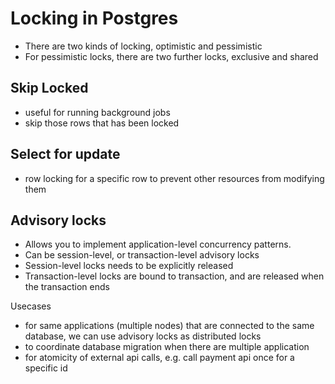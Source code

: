 # Locking in Postgres

- There are two kinds of locking, optimistic and pessimistic
- For pessimistic locks, there are two further locks, exclusive and shared


## Skip Locked

- useful for running background jobs
- skip those rows that has been locked

## Select for update

- row locking for a specific row to prevent other resources from modifying them


## Advisory locks

- Allows you to implement application-level concurrency patterns.
- Can be session-level, or transaction-level advisory locks
- Session-level locks needs to be explicitly released
- Transaction-level locks are bound to transaction, and are released when the transaction ends


Usecases
- for same applications (multiple nodes) that are connected to the same database, we can use advisory locks as distributed locks
- to coordinate database migration when there are multiple application
- for atomicity of external api calls, e.g. call payment api once for a specific id

